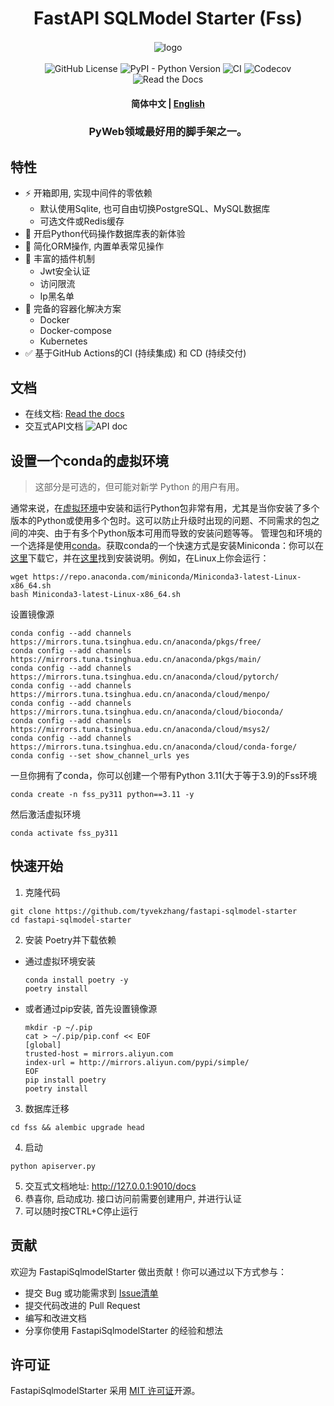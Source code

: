 <div  align="center" style="margin-top: 3%">
   <h1>
     FastAPI SQLModel Starter (Fss)
   </h1>
   <p>
     <img src="https://raw.githubusercontent.com/tyvekzhang/fastapi-sqlmodel-starter/main/docs/source/_static/img/fss.svg" alt="logo" style="vertical-align:middle; margin: 0.5%"/>
   </p>
   <p>
     <img alt="GitHub License" src="https://img.shields.io/github/license/tyvekzhang/fastapi-sqlmodel-starter">
     <img alt="PyPI - Python Version" src="https://img.shields.io/pypi/pyversions/fastapi-sqlmodel-starter">
     <img alt="CI" src="https://github.com/tyvekzhang/fastapi-sqlmodel-starter/actions/workflows/ci.yaml/badge.svg">
     <img alt="Codecov" src="https://img.shields.io/codecov/c/github/tyvekzhang/fastapi-sqlmodel-starter">
     <img alt="Read the Docs" src="https://img.shields.io/readthedocs/fastapi-sqlmodel-starter">
   </p>
   <h4>
      <p>
        <b>简体中文</b> |
        <a href="https://github.com/tyvekzhang/fastapi-sqlmodel-starter/blob/main/docs/README_en.md">English</a>
     </p>
   </h4>
   <h3>
    PyWeb领域最好用的脚手架之一。
   </h3>
</div>


## 特性

- ⚡ 开箱即用, 实现中间件的零依赖
   - 默认使用Sqlite, 也可自由切换PostgreSQL、MySQL数据库
   - 可选文件或Redis缓存
- 🚢 开启Python代码操作数据库表的新体验
- 🚀 简化ORM操作, 内置单表常见操作
- 🎨 丰富的插件机制
   - Jwt安全认证
   - 访问限流
   - Ip黑名单
- 🐋 完备的容器化解决方案
  - Docker
  - Docker-compose
  - Kubernetes
- ✅ 基于GitHub Actions的CI (持续集成) 和 CD (持续交付)

## 文档
- 在线文档: [Read the docs](https://fastapi-sqlmodel-starter.readthedocs.io/en/latest/)
- 交互式API文档
  <img alt="API doc"  src="https://raw.githubusercontent.com/tyvekzhang/fastapi-sqlmodel-starter/main/docs/img/api_doc.png">

## 设置一个conda的虚拟环境
> 这部分是可选的，但可能对新学 Python 的用户有用。

通常来说，在[虚拟环境](https://docs.python.org/3/glossary.html#term-virtual-environment)中安装和运行Python包非常有用，尤其是当你安装了多个版本的Python或使用多个包时。这可以防止升级时出现的问题、不同需求的包之间的冲突、由于有多个Python版本可用而导致的安装问题等等。
管理包和环境的一个选择是使用[conda](https://conda.io/en/latest/)。获取conda的一个快速方式是安装Miniconda：你可以在[这里](https://conda.io/en/latest/miniconda.html)下载它，并在[这里](https://conda.io/projects/conda/en/latest/user-guide/install/index.html#regular-installation)找到安装说明。例如，在Linux上你会运行：
```shell
wget https://repo.anaconda.com/miniconda/Miniconda3-latest-Linux-x86_64.sh
bash Miniconda3-latest-Linux-x86_64.sh
```
设置镜像源
```shell
conda config --add channels https://mirrors.tuna.tsinghua.edu.cn/anaconda/pkgs/free/
conda config --add channels https://mirrors.tuna.tsinghua.edu.cn/anaconda/pkgs/main/
conda config --add channels https://mirrors.tuna.tsinghua.edu.cn/anaconda/cloud/pytorch/
conda config --add channels https://mirrors.tuna.tsinghua.edu.cn/anaconda/cloud/menpo/
conda config --add channels https://mirrors.tuna.tsinghua.edu.cn/anaconda/cloud/bioconda/
conda config --add channels https://mirrors.tuna.tsinghua.edu.cn/anaconda/cloud/msys2/
conda config --add channels https://mirrors.tuna.tsinghua.edu.cn/anaconda/cloud/conda-forge/
conda config --set show_channel_urls yes
```
一旦你拥有了conda，你可以创建一个带有Python 3.11(大于等于3.9)的Fss环境
```shell
conda create -n fss_py311 python==3.11 -y
```
然后激活虚拟环境
```shell
conda activate fss_py311
```
## 快速开始
1. 克隆代码
```shell
git clone https://github.com/tyvekzhang/fastapi-sqlmodel-starter
cd fastapi-sqlmodel-starter
```
2. 安装 Poetry并下载依赖
- 通过虚拟环境安装
  ```shell
  conda install poetry -y
  poetry install
  ```
- 或者通过pip安装, 首先设置镜像源
  ```shell
  mkdir -p ~/.pip
  cat > ~/.pip/pip.conf << EOF
  [global]
  trusted-host = mirrors.aliyun.com
  index-url = http://mirrors.aliyun.com/pypi/simple/
  EOF
  pip install poetry
  poetry install
  ```
3. 数据库迁移
```shell
cd fss && alembic upgrade head
```
4. 启动
```shell
python apiserver.py
```
5. 交互式文档地址: http://127.0.0.1:9010/docs
6. 恭喜你, 启动成功. 接口访问前需要创建用户, 并进行认证
7. 可以随时按CTRL+C停止运行

## 贡献

欢迎为 FastapiSqlmodelStarter 做出贡献！你可以通过以下方式参与：

- 提交 Bug 或功能需求到 [Issue清单](https://github.com/tyvekzhang/fastapi-sqlmodel-starter/issues)
- 提交代码改进的 Pull Request
- 编写和改进文档
- 分享你使用 FastapiSqlmodelStarter 的经验和想法

## 许可证

FastapiSqlmodelStarter 采用 [MIT 许可证](https://opensource.org/licenses/MIT)开源。
